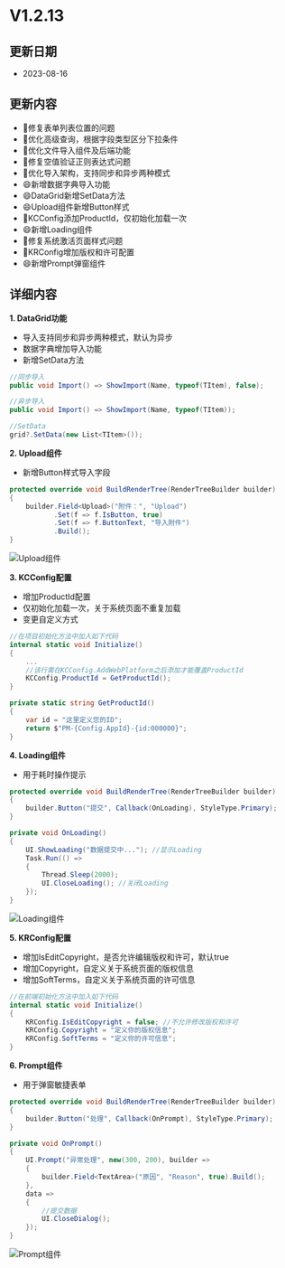 # V1.2.13

## 更新日期

- 2023-08-16

## 更新内容

- 🐛修复表单列表位置的问题
- 🔨优化高级查询，根据字段类型区分下拉条件
- 🔨优化文件导入组件及后端功能
- 🐛修复空值验证正则表达式问题
- 🔨优化导入架构，支持同步和异步两种模式
- 😄新增数据字典导入功能
- 😄DataGrid新增SetData方法
- 😄Upload组件新增Button样式
- 🔨KCConfig添加ProductId，仅初始化加载一次
- 😄新增Loading组件
- 🐛修复系统激活页面样式问题
- 🔨KRConfig增加版权和许可配置
- 😄新增Prompt弹窗组件

## 详细内容

**1. DataGrid功能**

- 导入支持同步和异步两种模式，默认为异步
- 数据字典增加导入功能
- 新增SetData方法

```csharp
//同步导入
public void Import() => ShowImport(Name, typeof(TItem), false);

//异步导入
public void Import() => ShowImport(Name, typeof(TItem));

//SetData
grid?.SetData(new List<TItem>());
```

**2. Upload组件**

- 新增Button样式导入字段

```csharp
protected override void BuildRenderTree(RenderTreeBuilder builder)
{
    builder.Field<Upload>("附件：", "Upload")
           .Set(f => f.IsButton, true)
           .Set(f => f.ButtonText, "导入附件")
           .Build();
}
```

![Upload组件](https://foruda.gitee.com/images/1692190214817244644/7e7e0fa6_14334.png "屏幕截图")

**3. KCConfig配置**

- 增加ProductId配置
- 仅初始化加载一次，关于系统页面不重复加载
- 变更自定义方式

```csharp
//在项目初始化方法中加入如下代码
internal static void Initialize()
{
    ...
    //该行需在KCConfig.AddWebPlatform之后添加才能覆盖ProductId
    KCConfig.ProductId = GetProductId();
}

private static string GetProductId()
{
    var id = "这里定义您的ID";
    return $"PM-{Config.AppId}-{id:000000}";
}
```

**4. Loading组件**

- 用于耗时操作提示

```csharp
protected override void BuildRenderTree(RenderTreeBuilder builder)
{
    builder.Button("提交", Callback(OnLoading), StyleType.Primary);
}

private void OnLoading()
{
    UI.ShowLoading("数据提交中..."); //显示Loading
    Task.Run(() =>
    {
        Thread.Sleep(2000);
        UI.CloseLoading(); //关闭Loading
    });
}
```

![Loading组件](https://foruda.gitee.com/images/1692190492568603801/c9f4a441_14334.png "屏幕截图")

**5. KRConfig配置**

- 增加IsEditCopyright，是否允许编辑版权和许可，默认true
- 增加Copyright，自定义关于系统页面的版权信息
- 增加SoftTerms，自定义关于系统页面的许可信息

```csharp
//在前端初始化方法中加入如下代码
internal static void Initialize()
{
    KRConfig.IsEditCopyright = false; //不允许修改版权和许可
    KRConfig.Copyright = "定义你的版权信息";
    KRConfig.SoftTerms = "定义你的许可信息";
}
```

**6. Prompt组件**

- 用于弹窗敏捷表单

```csharp
protected override void BuildRenderTree(RenderTreeBuilder builder)
{
    builder.Button("处理", Callback(OnPrompt), StyleType.Primary);
}

private void OnPrompt()
{
    UI.Prompt("异常处理", new(300, 200), builder =>
    {
        builder.Field<TextArea>("原因", "Reason", true).Build();
    },
    data =>
    {
        //提交数据
        UI.CloseDialog();
    });
}
```

![Prompt组件](https://foruda.gitee.com/images/1692255867523895720/1ad0209a_14334.png "屏幕截图")
